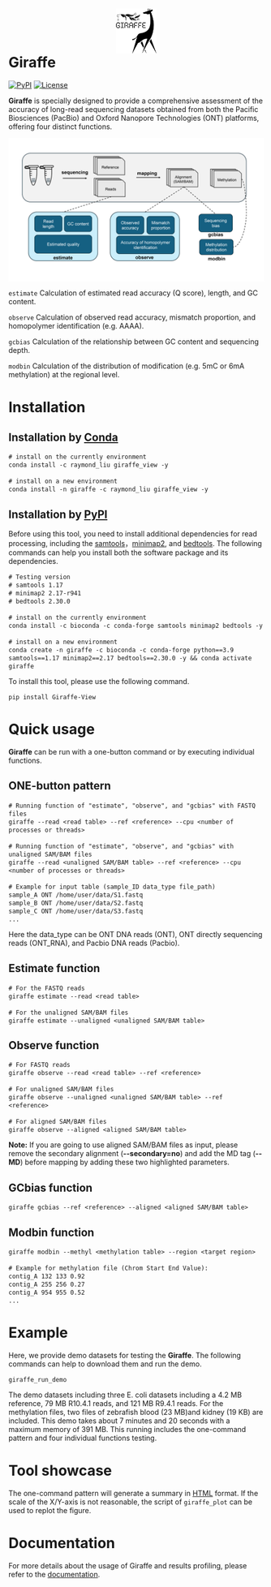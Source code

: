 # <img src="Results/giraffe_logo.png" width="80" style="display: block; margin-left: auto; margin-right: auto;">   Giraffe
<a href="https://pypi.org/project/Giraffe-View/" rel="pypi">![PyPI](https://img.shields.io/pypi/v/Giraffe-View?color=green)</a> <a href="https://opensource.org/license/mit/" rel="license">![License](https://img.shields.io/pypi/l/nanoCEM?color=orange)</a>

**Giraffe** is specially designed to provide a comprehensive assessment of the accuracy of long-read sequencing datasets obtained from both the Pacific Biosciences (PacBio) and Oxford Nanopore Technologies (ONT) platforms, offering four distinct functions.

<img src="Results/workflow.png" width="850" style="display: block; margin-left: auto; margin-right: auto;">

`estimate`   Calculation of estimated read accuracy (Q score), length, and GC content.

`observe`     Calculation of observed read accuracy, mismatch proportion, and homopolymer identification (e.g. AAAA).

`gcbias`       Calculation of the relationship between GC content and sequencing depth.

`modbin`       Calculation of the distribution of modification (e.g. 5mC or 6mA methylation) at the regional level.



# Installation

## Installation by [Conda](https://conda.io/projects/conda/en/latest/index.html)

```shell
# install on the currently environment
conda install -c raymond_liu giraffe_view -y

# install on a new environment
conda install -n giraffe -c raymond_liu giraffe_view -y
```



## Installation by [PyPI](https://pypi.org/)

Before using this tool, you need to install additional dependencies for read processing, including the [samtools](https://www.htslib.org/)，[minimap2](https://github.com/lh3/minimap2), and [bedtools](https://github.com/arq5x/bedtools2). The following commands can help you install both the software package and its dependencies.

```shell
# Testing version
# samtools 1.17
# minimap2 2.17-r941
# bedtools 2.30.0

# install on the currently environment
conda install -c bioconda -c conda-forge samtools minimap2 bedtools -y

# install on a new environment
conda create -n giraffe -c bioconda -c conda-forge python==3.9 samtools==1.17 minimap2==2.17 bedtools==2.30.0 -y && conda activate giraffe
```

To install this tool, please use the following command.
```shell
pip install Giraffe-View
```




# Quick usage

 **Giraffe** can be run with a one-button command or by executing individual functions.

## ONE-button pattern

```shell
# Running function of "estimate", "observe", and "gcbias" with FASTQ files
giraffe --read <read table> --ref <reference> --cpu <number of processes or threads>

# Running function of "estimate", "observe", and "gcbias" with unaligned SAM/BAM files
giraffe --read <unaligned SAM/BAM table> --ref <reference> --cpu <number of processes or threads>

# Example for input table (sample_ID data_type file_path)
sample_A ONT /home/user/data/S1.fastq
sample_B ONT /home/user/data/S2.fastq
sample_C ONT /home/user/data/S3.fastq
...
```

 Here the data_type can be ONT DNA reads (ONT), ONT directly sequencing reads (ONT_RNA), and Pacbio DNA reads (Pacbio).



## Estimate function

```shell
# For the FASTQ reads
giraffe estimate --read <read table> 

# For the unaligned SAM/BAM files
giraffe estimate --unaligned <unaligned SAM/BAM table>
```



## Observe function

```shell
# For FASTQ reads
giraffe observe --read <read table> --ref <reference>

# For unaligned SAM/BAM files
giraffe observe --unaligned <unaligned SAM/BAM table> --ref <reference>

# For aligned SAM/BAM files
giraffe observe --aligned <aligned SAM/BAM table>
```

**Note:** If you are going to use aligned SAM/BAM files as input, please remove the secondary alignment (**--secondary=no**) and add the MD tag (**--MD**) before mapping by adding these two highlighted parameters.



## GCbias function

```shell
giraffe gcbias --ref <reference> --aligned <aligned SAM/BAM table>
```



## Modbin function

```shell
giraffe modbin --methyl <methylation table> --region <target region>

# Example for methylation file (Chrom Start End Value):
contig_A 132 133 0.92
contig_A 255 256 0.27
contig_A 954 955 0.52
...
```



# Example

Here, we provide demo datasets for testing the **Giraffe**. The following commands can help to download them and run the demo.

```shell
giraffe_run_demo
```

The demo datasets including three E. coli datasets including a 4.2 MB reference, 79 MB R10.4.1 reads, and 121 MB R9.4.1 reads. For the methylation files, two files of zebrafish blood (23 MB)and kidney (19 KB) are included. This demo takes about 7 minutes and  20 seconds with a maximum memory of 391 MB. This running includes the one-command pattern and four individual functions testing.



# Tool showcase

The one-command pattern will generate a summary in [HTML](Results/giraffe_report.html) format. If the scale of the X/Y-axis is not reasonable, the script of `giraffe_plot`  can be used to replot the figure.

# Documentation

For more details about the usage of Giraffe and results profiling, please refer to the [documentation](https://giraffe-documentation.readthedocs.io/en/latest).



